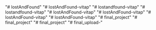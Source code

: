 "# lostAndFound" 
"# lostAndFound-vitap" 
"# lostandfound-vitap" 
"# lostandfound-vitap" 
"# lostAndFound-vitap" 
"# lostAndFound-vitap" 
"# lostAndFound-vitap" 
"# lostAndFound-vitap" 
"# final_project" 
"# final_project" 
"# final_project" 
"# final_upload-" 
